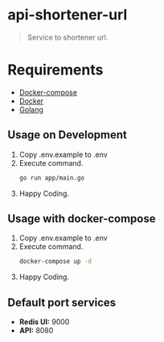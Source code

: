 # api-shortener-url

> Service to shortener url.


# Requirements

- [Docker-compose](https://docs.docker.com/compose/)
- [Docker](https://www.docker.com/)
- [Golang](https://go.dev/)

## Usage on Development
1. Copy .env.example to .env
2. Execute command.
    ```sh
    go run app/main.go
    ```
3. Happy Coding.

## Usage with docker-compose
1. Copy .env.example to .env
2. Execute command.
    ```sh
    docker-compose up -d
    ```
3. Happy Coding.

## Default port services
- **Redis UI:** 9000
- **API:** 8080
